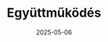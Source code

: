 ---
layout: layouts/non-en-hero-episode.njk
tags: huhero
date: "2025-05-06"
title: Együttműködés
datum: 6. 5. 2025
foto1024: /images/uploads/crossborder_cooperation_in_action_1024x768.jpg
foto1440: /images/uploads/crossborder_cooperation_in_action_1440x825.jpg
alt: a kezek, mint az együttműködés szimbóluma
link: https://mediaklikk.hu/video/kvartett-2025-06-05-i-adas/
header: Legújabb epizód
tv: Duna
cta: Videó
logo: duna_logo_2012.png
---